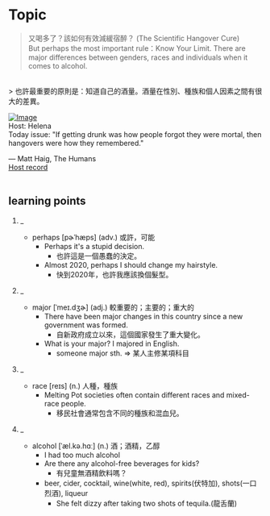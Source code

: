 # Topic

> 又喝多了？該如何有效減緩宿醉？ (The Scientific Hangover Cure) <br>
> But perhaps the most important rule：Know Your Limit. There are major differences between genders, races and individuals when it comes to alcohol.
 <br>
> 也許最重要的原則是：知道自己的酒量。酒量在性別、種族和個人因素之間有很大的差異。

 <br>

[![Image](https://cdn.voicetube.com/assets/thumbnails/Soo4f6e1zCs.jpg)](https://www.youtube.com/embed/Soo4f6e1zCs?rel=0&showinfo=0&cc_load_policy=0&controls=1&autoplay=1&iv_load_policy=3&playsinline=1&wmode=transparent&start=123&end=131&enablejsapi=1&origin=https://tw.voicetube.com&widgetid=1)<br>
Host: Helena
<br>Today issue: "If getting drunk was how people forgot they were mortal, then hangovers were how they remembered."

― Matt Haig, The Humans
<br>
[Host record](https://cdn.voicetube.com/tmp/everyday_records/100000164773663/3774.mp3)
<br><br>
## learning points
1. _
	* perhaps [pɚˈhæps] (adv.) 或許，可能
		- Perhaps it's a stupid decision.
			+ 也許這是一個愚蠢的決定。
		- Almost 2020, perhaps I should change my hairstyle.
			+ 快到2020年，也許我應該換個髮型。

2. _
	* major  [ˈmeɪ.dʒɚ] (adj.) 較重要的；主要的；重大的
		- There have been major changes in this country since a new government was formed.
			+ 自新政府成立以來，這個國家發生了重大變化。
		- What is your major? I majored in English.
			+ someone major sth. => 某人主修某項科目

3. _
	* race [reɪs] (n.) 人種，種族
		- Melting Pot societies often contain different races and mixed-race people.
			+ 移民社會通常包含不同的種族和混血兒。

4. _
	* alcohol [ˈæl.kə.hɑː] (n.) 酒；酒精，乙醇
		- I had too much alcohol
		- Are there any alcohol-free beverages for kids?
			+ 有兒童無酒精飲料嗎？
		- beer, cider, cocktail, wine(white, red), spirits(伏特加), shots(一口烈酒), liqueur
			- She felt dizzy after taking two shots of tequila.(龍舌蘭)
